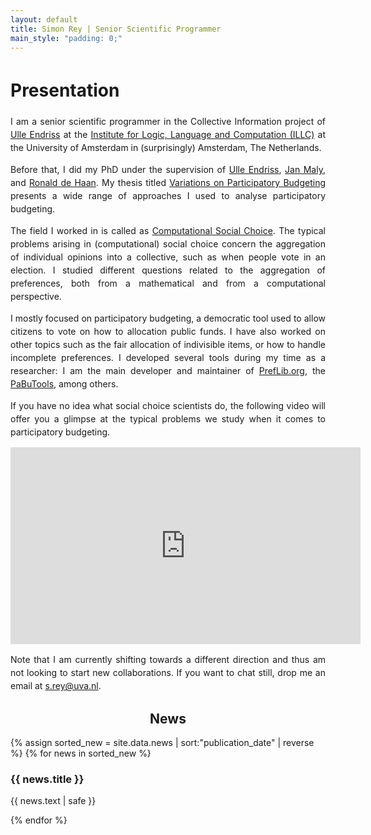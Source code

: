 ```yaml
---
layout: default
title: Simon Rey | Senior Scientific Programmer
main_style: "padding: 0;"
---
```


<div id="newsbox">
<div id ="newscontent" style="line-height: 1.5; text-align: justify;" markdown="1">

# Presentation

I am a senior scientific programmer in the Collective Information project of 
[Ulle Endriss](https://staff.science.uva.nl/u.endriss/ "Link to Ulle Endriss's personal page")
at the [Institute for Logic, Language and Computation (ILLC)](http://illc.uva.nl "Link to the ILLC main page")
at the University of Amsterdam in (surprisingly) Amsterdam, The Netherlands.

Before that, I did my PhD under the supervision of 
[Ulle Endriss](https://staff.science.uva.nl/u.endriss/ "Link to Ulle Endriss's personal page"), 
[Jan Maly](https://janmaly.de/ "Link to Jan Maly's personal page"), and
[Ronald de Haan](https://staff.science.uva.nl/r.dehaan/ "Link to Ronald de Haan's personal page").
My thesis titled [Variations on Participatory Budgeting](/static/publications/Rey23.pdf) presents a wide range of approaches I used to analyse participatory budgeting.

The field I worked in is called as 
[Computational Social Choice](https://comsoc-community.org "Link to the Computational Social Choice websute").
The typical problems arising in (computational) social choice concern the aggregation of individual
opinions into a collective, such as when people vote in an election. I studied different questions 
related to the aggregation of preferences, both from a mathematical and from a computational perspective.

I mostly focused on participatory budgeting, a democratic tool used to allow citizens to vote on how
to allocation public funds. I have also worked on other topics such as the fair allocation of
indivisible items, or how to handle incomplete preferences. I developed several tools during my time 
as a researcher: I am the main developer and maintainer of [PrefLib.org](https://www.preflib.org/), 
the [PaBuTools](https://pypi.org/project/pabutools/), among others.

If you have no idea what social choice scientists do, the following video will offer you a glimpse
at the typical problems we study when it comes to participatory budgeting.

<div class="videoWrapper">
<iframe width="560" height="315" src="https://www.youtube.com/embed/iSX90xJjSAw" title="YouTube video player" frameborder="0" allow="accelerometer; autoplay; clipboard-write; encrypted-media; gyroscope; picture-in-picture" allowfullscreen></iframe>
</div>


Note that I am currently shifting towards a different direction and thus am not looking to start new
collaborations. If you want to chat still, drop me an email at <a href="mailto:s.rey@uva.nl">s.rey@uva.nl</a>.
</div>

<div id="newscol">
<h2 style="text-align: center;">News</h2>

{% assign sorted_new = site.data.news | sort:"publication_date" | reverse %}
{% for news in sorted_new %}

<div id="news">
<h3> {{ news.title }} </h3>
<p>	{{ news.text | safe }} </p>
</div> 
{% endfor %}
<div id="news"></div>
</div>
</div>